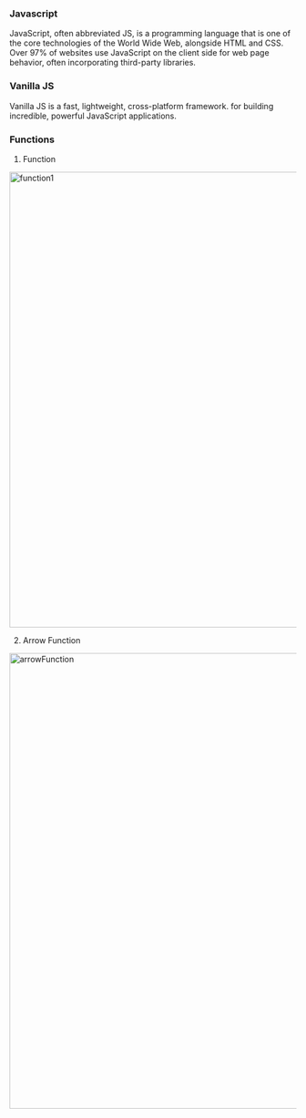 ### Javascript
JavaScript, often abbreviated JS, is a programming language that is one of the core technologies of the World Wide Web, alongside HTML and CSS. Over 97% of websites use JavaScript on the client side for web page behavior, often incorporating third-party libraries.

### Vanilla JS
Vanilla JS is a fast, lightweight, cross-platform framework. for building incredible, powerful JavaScript applications.


### Functions

1. Function

<img width="800" alt="function1" src="https://user-images.githubusercontent.com/59908525/151173167-cbe46e92-2938-4a6e-b59d-c095e5bf8b2a.PNG">

2. Arrow Function

<img width="800" alt="arrowFunction" src="https://user-images.githubusercontent.com/59908525/151173174-3250b28e-76c9-4916-a233-335b50543f27.PNG">
